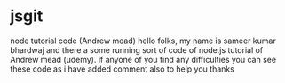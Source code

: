 # jsgit
node tutorial code (Andrew mead)
hello folks, my name is sameer kumar bhardwaj and there a some running sort of code of node.js tutorial of Andrew mead (udemy).
if anyone of you find any difficulties you can see these code as i have added comment also to help you
thanks
